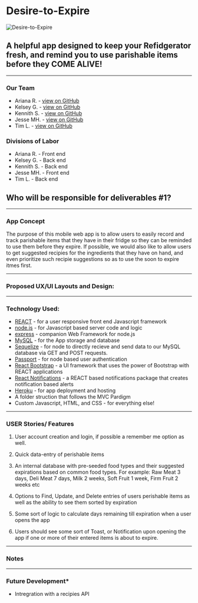 # Desire-to-Expire

![Desire-to-Expire](https://i.ytimg.com/vi/eHpGS9-8Rd0/hqdefault.jpg)
## A helpful app designed to keep your Refidgerator fresh, and remind you to use parishable items before they COME ALIVE!

- - -

### Our Team

 * Ariana R. - [view on GitHub](https://github.com/ReturnofVenus)
 * Kelsey G. - [view on GitHub](https://github.com/kels-gainer)
 * Kennith S. - [view on GitHub](https://github.com/KennethS13)
 * Jesse MH. - [view on GitHub](https://github.com/Gamlilorien)
 * Tim L. - [view on GitHub](https://github.com/?)

### Divisions of Labor
 * Ariana R. - Front end
 * Kelsey G. - Back end
 * Kennith S. - Back end
 * Jesse MH. - Front end
 * Tim L. - Back end

 ## Who will be responsible for deliverables #1?


- - -

### App Concept
The purpose of this mobile web app is to allow users to easily record and track parishable items that they have in their fridge so they can be reminded to use them before they expire. If possible, we would also like to allow users to get suggested recipies for the ingredients that they have on hand, and even prioritize such recipie suggestions so as to use the soon to expire itmes first.

- - -

### Proposed UX/UI Layouts and Design:



- - -

### Technology Used:

  * [REACT](https://reactjs.org/) - for a user responsive front end Javascript framework
  * [node.js](https://nodejs.org/en/) - for Javascript based server code and logic
  * [express](https://expressjs.com/) - companion Web Framework for node.js
  * [MySQL](https://www.npmjs.com/package/mysql) - for the App storage and database
  * [Sequelize](http://docs.sequelizejs.com/) - for node to directly recieve and send data to our MySQL database via GET and POST requests.
  * [Passport](http://www.passportjs.org/docs/downloads/html/) - for node based user authentication
  * [React Bootstrap](https://react-bootstrap.github.io/components/alerts/) - a UI framework that uses the power of Bootstrap with REACT applications
  * [React Notifications](http://minhtranite.github.io/react-notifications/) - a REACT based notifications package that creates notification based alerts
  * [Heroku](https://www.heroku.com/) - for app deployment and hosting
  * A folder struction that follows the MVC Pardigm
  * Custom Javascript, HTML, and CSS - for everything else!

- - -

### USER Stories/ Features

1. User account creation and login, if possible a remember me option as well.

2. Quick data-entry of perishable items

3. An internal database with pre-seeded food types and their suggested expirations based on common food types. For example: Raw Meat 3 days, Deli Meat 7 days, Milk 2 weeks, Soft Fruit 1 week, Firm Fruit 2 weeks etc

4. Options to Find, Update, and Delete entries of users perishable items as well as the ability to see them sorted by expiration

5. Some sort of logic to calculate days remaining till expiration when a user opens the app

6. Users should see some sort of Toast, or Notification upon opening the app if one or more of their entered items is about to expire.

- - -

### Notes



- - -

### Future Development*

* Intregration with a recipies API

